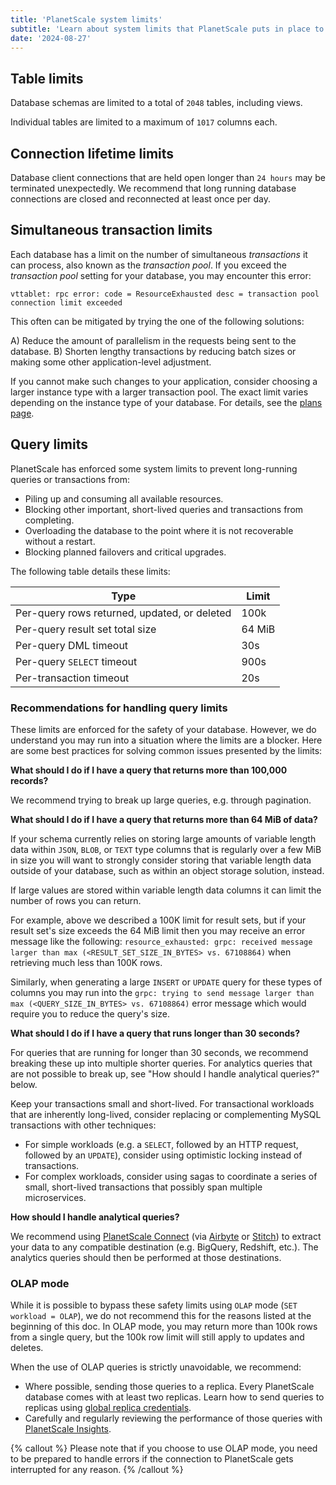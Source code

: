 ```yaml
---
title: 'PlanetScale system limits'
subtitle: 'Learn about system limits that PlanetScale puts in place to protect your database.'
date: '2024-08-27'
---
```


## Table limits

Database schemas are limited to a total of `2048` tables, including views.

Individual tables are limited to a maximum of `1017` columns each.

## Connection lifetime limits

Database client connections that are held open longer than `24 hours` may be terminated unexpectedly. We recommend that long running database connections are closed and reconnected at least once per day.

## Simultaneous transaction limits

Each database has a limit on the number of simultaneous _transactions_ it can process, also known as the _transaction pool_.
If you exceed the _transaction pool_ setting for your database, you may encounter this error:

```
vttablet: rpc error: code = ResourceExhausted desc = transaction pool connection limit exceeded
```

This often can be mitigated by trying the one of the following solutions:

A) Reduce the amount of parallelism in the requests being sent to the database.
B) Shorten lengthy transactions by reducing batch sizes or making some other application-level adjustment.

If you cannot make such changes to your application, consider choosing a larger instance type with a larger transaction pool.
The exact limit varies depending on the instance type of your database.
For details, see the [plans page](/docs/concepts/planetscale-plans).

## Query limits

PlanetScale has enforced some system limits to prevent long-running queries or transactions from:

- Piling up and consuming all available resources.
- Blocking other important, short-lived queries and transactions from completing.
- Overloading the database to the point where it is not recoverable without a restart.
- Blocking planned failovers and critical upgrades.

The following table details these limits:

| Type                                         | Limit  |
| -------------------------------------------- | ------ |
| Per-query rows returned, updated, or deleted | 100k   |
| Per-query result set total size              | 64 MiB |
| Per-query DML timeout                        | 30s    |
| Per-query `SELECT` timeout                   | 900s   |
| Per-transaction timeout                      | 20s    |

### Recommendations for handling query limits

These limits are enforced for the safety of your database. However, we do understand you may run into a situation where the limits are a blocker. Here are some best practices for solving common issues presented by the limits:

**What should I do if I have a query that returns more than 100,000 records?**

We recommend trying to break up large queries, e.g. through pagination.

**What should I do if I have a query that returns more than 64 MiB of data?**

If your schema currently relies on storing large amounts of variable length data within `JSON`, `BLOB`, or `TEXT` type columns that is regularly over a few MiB in size you will want to strongly consider storing that variable length data outside of your database, such as within an object storage solution, instead.

If large values are stored within variable length data columns it can limit the number of rows you can return.

For example, above we described a 100K limit for result sets, but if your result set's size exceeds the 64 MiB limit then you may receive an error message like the following: `resource_exhausted: grpc: received message larger than max (<RESULT_SET_SIZE_IN_BYTES> vs. 67108864)` when retrieving much less than 100K rows.

Similarly, when generating a large `INSERT` or `UPDATE` query for these types of columns you may run into the `grpc: trying to send message larger than max (<QUERY_SIZE_IN_BYTES> vs. 67108864)` error message which would require you to reduce the query's size.

**What should I do if I have a query that runs longer than 30 seconds?**

For queries that are running for longer than 30 seconds, we recommend breaking these up into multiple shorter queries. For analytics queries that are not possible to break up, see "How should I handle analytical queries?" below.

Keep your transactions small and short-lived. For transactional workloads that are inherently long-lived, consider replacing or complementing MySQL transactions with other techniques:

- For simple workloads (e.g. a `SELECT`, followed by an HTTP request, followed by an `UPDATE`), consider using optimistic locking instead of transactions.
- For complex workloads, consider using sagas to coordinate a series of small, short-lived transactions that possibly span multiple microservices.

**How should I handle analytical queries?**

We recommend using [PlanetScale Connect](/blog/extract-load-and-transform-your-data-with-planetscale-connect) (via [Airbyte](/docs/integrations/airbyte) or [Stitch](/docs/integrations/stitch)) to extract your data to any compatible destination (e.g. BigQuery, Redshift, etc.). The analytics queries should then be performed at those destinations.

### OLAP mode

While it is possible to bypass these safety limits using `OLAP` mode (`SET workload = OLAP`), we do not recommend this for the reasons listed at the beginning of this doc. In OLAP mode, you may return more than 100k rows from a single query, but the 100k row limit will still apply to updates and deletes.

When the use of OLAP queries is strictly unavoidable, we recommend:

- Where possible, sending those queries to a replica. Every PlanetScale database comes with at least two replicas. Learn how to send queries to replicas using [global replica credentials](/docs/concepts/replicas#how-to-query-replicas).
- Carefully and regularly reviewing the performance of those queries with [PlanetScale Insights](/docs/concepts/query-insights).

{% callout %}
Please note that if you choose to use OLAP mode, you need to be prepared to handle errors if the connection to PlanetScale gets interrupted for any reason.
{% /callout %}
